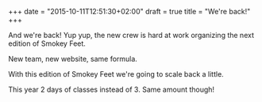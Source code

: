 +++
date = "2015-10-11T12:51:30+02:00"
draft = true
title = "We're back!"
+++

And we're back! Yup yup, the new crew is hard at work organizing the next
edition of Smokey Feet.

New team, new website, same formula.

With this edition of Smokey Feet we're going to scale back a little.

This year 2 days of classes instead of 3. Same amount though!
